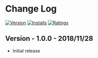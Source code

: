 # Change Log
[![Version](https://vsmarketplacebadge.apphb.com/version/lanten.create-item-by-template.svg)](https://marketplace.visualstudio.com/items?itemName=lanten.create-item-by-template)
[![Installs](https://vsmarketplacebadge.apphb.com/installs/lanten.create-item-by-template.svg)](https://marketplace.visualstudio.com/items?itemName=lanten.create-item-by-template)
[![Ratings](https://vsmarketplacebadge.apphb.com/rating/lanten.create-item-by-template.svg)](https://marketplace.visualstudio.com/items?itemName=lanten.create-item-by-template)


## Version - 1.0.0 - 2018/11/28
- Initial release